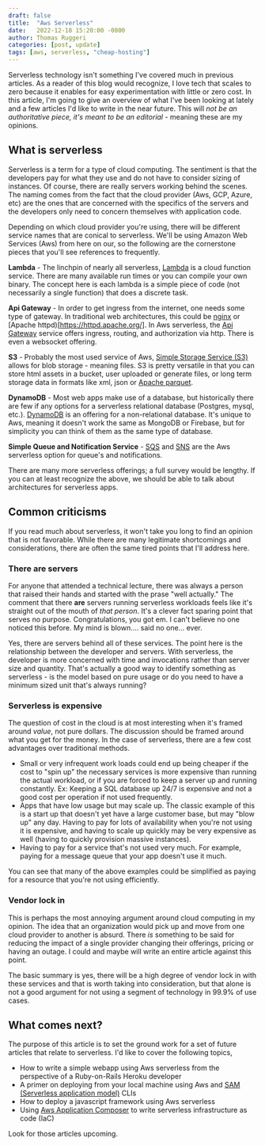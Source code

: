 ```yaml
---
draft: false
title:  "Aws Serverless"
date:   2022-12-18 15:20:00 -0800
author: Thomas Ruggeri
categories: [post, update]
tags: [aws, serverless, "cheap-hosting"]
---
```


Serverless technology isn't something I've covered much in previous articles. As a reader of this blog would recognize,
I love tech that scales to zero because it enables for easy experimentation with little or zero cost. In this article,
I'm going to give an overview of what I've been looking at lately and a few articles I'd like to write in the near
future. This will _not be an authoritative piece, it's meant to be an editorial_ - meaning these are my opinions.

## What is serverless

Serverless is a term for a type of cloud computing. The sentiment is that the developers pay for what they use and
do not have to consider sizing of instances. Of course, there are really servers working behind the scenes. The
naming comes from the fact that the cloud provider (Aws, GCP, Azure, etc) are the ones that are concerned with
the specifics of the servers and the developers only need to concern themselves with application code.

Depending on which cloud provider you're using, there will be different service names that are conical to
serverless. We'll be using Amazon Web Services (Aws) from here on our, so the following are the cornerstone
pieces that you'll see references to frequently.

**Lambda** - The linchpin of nearly all serverless, [Lambda](https://aws.amazon.com/lambda/) is a cloud function service.
There are many available run times or you can compile your own binary. The concept here is each lambda is a simple
piece of code (not necessarily a single function) that does a discrete task.

**Api Gateway** - In order to get ingress from the internet, one needs some type of gateway. In traditional web architectures,
this could be [nginx](https://www.nginx.com/resources/glossary/nginx/) or [Apache httpd)[https://httpd.apache.org/].
In Aws serverless, the [Api Gateway](https://aws.amazon.com/api-gateway/) service offers ingress, routing,
and authorization via http. There is even a websocket offering.

**S3** - Probably the most used service of Aws, [Simple Storage Service (S3)](https://aws.amazon.com/s3/) allows for blob
storage - meaning files. S3 is pretty versatile in that you can store html assets in a bucket, user uploaded or
generate files, or long term storage data in formats like xml, json or [Apache parquet](https://parquet.apache.org/).

**DynamoDB** - Most web apps make use of a database, but historically there are few if any options for a serverless relational
database (Postgres, mysql, etc.). [DynamoDB](https://aws.amazon.com/dynamodb/) is an offering for a non-relational
database. It's unique to Aws, meaning it doesn't work the same as MongoDB or Firebase, but for simplicity you can think
of them as the same type of database.

**Simple Queue and Notification Service** - [SQS](https://aws.amazon.com/sqs/) and [SNS](https://aws.amazon.com/sns/) are the Aws serverless option for queue's and
notifications.

There are many more serverless offerings; a full survey would be lengthy. If you can at least recognize the above,
we should be able to talk about architectures for serverless apps.

## Common criticisms

If you read much about serverless, it won't take you long to find an opinion that is not favorable. While there are
many legitimate shortcomings and considerations, there are often the same tired points that I'll address here.

### There are servers

For anyone that attended a technical lecture, there was always a person that raised their hands and started with the
prase "well actually." The comment that there **are** servers running serverless workloads feels like it's straight
out of the mouth of _that person_. It's a clever fact sparing point that serves no purpose. Congratulations, you got
em. I can't believe no one noticed this before. My mind is blown.... said no one... ever.

Yes, there are servers behind all of these services. The point here is the relationship between the developer and
servers. With serverless, the developer is more concerned with time and invocations rather than server size and
quantity. That's actually a good way to identify something as serverless - is the model based on pure usage or
do you need to have a minimum sized unit that's always running?

### Serverless is expensive

The question of cost in the cloud is at most interesting when it's framed around _value_, not pure dollars. The
discussion should be framed around what you get for the money. In the case of serverless, there are a few cost
advantages over traditional methods.

* Small or very infrequent work loads could end up being cheaper if the cost to "spin up" the necessary services is
more expensive than running the actual workload, or if you are forced to keep a server up and running constantly.
Ex: Keeping a SQL database up 24/7 is expensive and not a good cost per operation if not used frequently.
* Apps that have low usage but may scale up. The classic example of this is a start up that doesn't yet have a large
customer base, but may "blow up" any day. Having to pay for lots of availability when you're not using it is expensive,
and having to scale up quickly may be very expensive as well (having to quickly provision massive instances).
* Having to pay for a service that's not used very much. For example, paying for a message queue that your app
doesn't use it much.

You can see that many of the above examples could be simplified as paying for a resource that you're not using
efficiently.

### Vendor lock in

This is perhaps the most annoying argument around cloud computing in my opinion. The idea that an organization would
pick up and move from one cloud provider to another is absurd. There _is_ something to be said for reducing the
impact of a single provider changing their offerings, pricing or having an outage. I could and maybe will write an
entire article against this point.

The basic summary is yes, there will be a high degree of vendor lock in with these services and that is worth taking
into consideration, but that alone is not a good argument for not using a segment of technology in 99.9% of use cases.

## What comes next?

The purpose of this article is to set the ground work for a set of future articles that relate to serverless. I'd like
to cover the following topics,

* How to write a simple webapp using Aws serverless from the perspective of a Ruby-on-Rails Heroku developer
* A primer on deploying from your local machine using Aws and 
[SAM (Serverless application model)](https://aws.amazon.com/serverless/sam/) CLIs
* How to deploy a javascript framework using Aws serverless
* Using [Aws Application Composer](https://aws.amazon.com/application-composer/) to write serverless infrastructure as
code (IaC)

Look for those articles upcoming.
